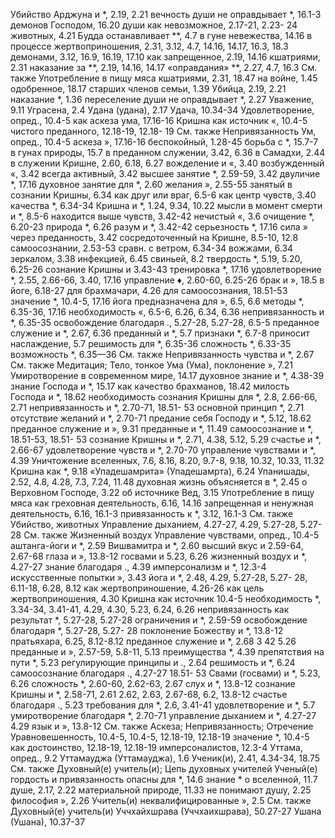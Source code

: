 Убийство
Арджуна и *, 2.19, 2.21 
вечность души не оправдывает *, 16.1-3
демонов Господом, 16.20 
души как невозможное, 2.17-21, 2.23- 24
животных, 4.21
Будда останавливает **, 4.7 
в гуне невежества, 14.16 
в процессе жертвоприношения, 2.31, 3.12, 4.7, 14.16, 14.17, 16.3, 18.3
демонами, 3.12, 16.9, 16.19, 17.10 
как запрещенное, 2.19, 14.16 
кшатриями, 2.31 
наказание за **, 2.19, 14.16, 14.17 «оправдания» **, 2.27, 4.7, 16.3 
	См. также Употребление в пищу мяса
кшатриями, 2.31, 18.47 
на войне, 1.45 
одобренное, 18.17 
старших членов семьи, 1.39 
Убийца, 2.19, 2.21 
наказание *, 1.36 
переселение души не оправдывает *, 2.27 
Уважение, 9.11 
Уграсена, 2.4 
Удана (удана), 2.17 
Удача, 10.34-34
Удовлетворение, опред., 10.4-5 
как аскеза ума, 17.16-16 
Кришна как источник «, 10.4-5 
чистого преданного, 12.18-19, 12.18- 19
См. также Непривязанность Ум, опред., 10.4-5 
аскеза », 17.16-16
беспокойный, 1.28-45 
борьба с *, 15.7-7 
в гунах природы, 15.7 
в преданном служении, 3.42, 6.36 
в Самадхи, 2.44
в служении Кришне, 2.60, 6.18, 6.27 
вожделение и «, 3.40 
возбужденный «, 3.42 
всегда активный, 3.42 
высшее занятие *, 2.59-59, 3.42 
двуличие *, 17.16 
духовное занятие для *, 2.60 
желания », 2.55-55 
занятый в сознании Кришны, 6.34 
как друг или враг, 6.5-6 
как центр чувств, 3.40 
качества *, 6.34-34 
Кришна и *, 1.24, 9.34, 10.22 
мысли в момент
	 смерти и *, 8.5-6 
находится выше чувств, 3.42-42 
нечистый «, 3.6 
очищение *, 6.20-23 
природа *, 6.26 
разум и *, 3.42-42 
серьезность *, 17.16 
сила » через преданность, 3.42 
сосредоточенный на Кришне, 8.5-10, 12.8 
самоосознании, 2.53-53 
сравн. с
ветром, 6.34-34 
вожжами, 6.34 
зеркалом, 3.38 
инфекцией, 6.45 
свиньей, 8.2
твердость *, 5.19, 5.20, 6.25-26 
сознание Кришны и 3.43-43 
тренировка *, 17.16 
удовлетворение *, 2.55, 2.66-66, 3.40, 17.16
управление ♦, 2.60-60, 6.25-26 
брак и », 18.5 
в йоге, 6.18-27 
для брахмачари, 4.26 
для самоосознания, 18.51-53 
значение *, 10.4-5, 17.16 
йога предназначена для », 6.5, 6.6 
методы *, 6.35-36, 17.16 
необходимость «, 6.5-6, 6.26, 6.34, 6.36
непривязанность и *, 6.35-35 
освобождение благодаря ., 5.27-28, 5.27-28, 6.5-5
преданное служение и *, 2.67, 6.36
преданный и *, 5.7 
признаки *, 6.7-8 
приносит наслаждение, 5.7 
решимость для *, 6.35-36 
сложность *, 6.33-35 
возможность *, 6.35—36 
	См. также Непривязанность чувства и *, 2.67
См. также Медитация; Тело, тонкое Ума (Ума), поклонение », 7.21 
Умиротворение
в современном мире, 14.17 
духовное знание и *, 4.38-39 
знание Господа и *, 15.17 
как качество брахманов, 18.42 
милость Господа и *, 18.62 
необходимость сознания Кришны для *, 2.8, 2.66-66, 2.71 
непривязанность и *, 2.70-71, 18.51- 53
основной принцип *, 2.71 
отсутствие желаний и *, 2.70-71 
предание себя Господу и *, 5.12, 18.62 
преданное служение и », 9.31 
преданные и *, 11.49 
самоосознание и *, 18.51-53, 18.51- 53
сознание Кришны и *, 2.71, 4.38, 5.12, 5.29
счастье и *, 2.66-67 
удовлетворение чувств и *, 2.70-70 
управление чувствами и *, 4.39 
Уничтожение вселенных, 7.6, 8.16, 8.20, 9.7-8, 9.18, 10.32, 10.33, 11.32
Кришна как *, 9.18
«Упадешамрита» (Упадешамрта), 6.24 
Упанишады, 2.52, 4.8, 4.28, 7.3, 7.24, 11.48
духовная жизнь объясняется в *, 2.45 
о Верховном Господе, 3.22 
об источнике Вед, 3.15 
Употребление в пищу мяса как
греховная деятельность, 6.16, 14.16 
запрещенная и ненужная деятельность, 6.16, 16.1-3 
привязанность к *, 3.12, 16.1-3 
	См. также Убийство, животных Управление дыханием, 4.27-27, 4.29, 5.27-28, 5.27-28 
	См. также Жизненный воздух
Управление чувствами, опред., 10.4-5 
аштанга-йоги и *, 2.59 
Вишвамитра и *, 2.60 
высший вкус и 2.59-64, 2.67-68 
глаза и », 13.8-12 
госвами и 5.23, 6.26 
жизненный воздух и *, 4.27-27 
знание благодаря ., 4.39 
имперсонализм и *, 12.3-4 
искусственные попытки », 3.43 
йога и *, 2.48, 4.29, 5.27-28, 5.27- 28, 6.11-18, 6.28, 8.12 
как жертвоприношение, 4.26-26 
как цель жертвоприношения, 4.30 
Кришна как источник 10.4-5 
необходимость *, 3.34-34, 3.41-41, 4.29, 4.30, 5.23, 6.24, 6.26 
непривязанность как результат *, 5.27-28, 5.27-28 
ограничения и *, 2.59-59 
освобождение благодаря *, 5.27-28, 5.27- 28
поклонение Божеству и *, 13.8-12 
пратьяхара, 6.25, 8.12-8.12 
преданное служение и *, 2.68 
3 42
5.26
преданные и », 2.57-59, 5.8-11, 5.13
преимущества *, 4.39 
препятствия на пути *, 5.23 
регулирующие принципы и ., 2.64 
решимость и *, 6.24 
самоосознание благодаря ., 4.27-27
18.51- 53
Свами (госвами) и *, 5.23, 6.26 
сложность *, 2.60-60, 2.62-63, 2.67 
слух и *, 13.8-12
сознание Кришны и *, 2.58-71, 2.61 
2.62, 2.63, 2.67-68, 6.2, 13.8-12 
счастье благодаря ., 5.23 
требования для *, 2.6, 3.41-41 
удовлетворение и *, 5.7 
умиротворение благодаря *, 2.70-71 
управление дыханием и *, 4.27-27 
4.29
язык и », 13.8-12
См. также Аскеза; Непривязанность; Отречение
Уравновешенность, 10.4-5, 10.4-5, 12.18-19, 12.18-19 
значение *, 10.4-5 
как достоинство, 12.18-19, 12.18-19 
имперсоналистов, 12.3-4 
Уттама, опред., 9.2 
Уттамауджа (Уттамауджа), 1.6
Ученик(и), 2.41, 4.34-34, 18.75
См. также Духовный(е) учитель(и); Цепь духовных учителей Ученый(е)
гордость и привязанность опасны для *, 14.6 
знание * о
вселенной, 11.7 
душе, 2.17, 2.22 
материальной природе, 11.33 
не понимают душу, 2.25 
философия », 2.26 
Учитель(и)
неквалифицированные », 2.5 
	См. также Духовный(е) учитель(и) Уччхайхшрава (Уччхаихшрава), 50.27-27 
Ушана (Ушана), 10.37-37